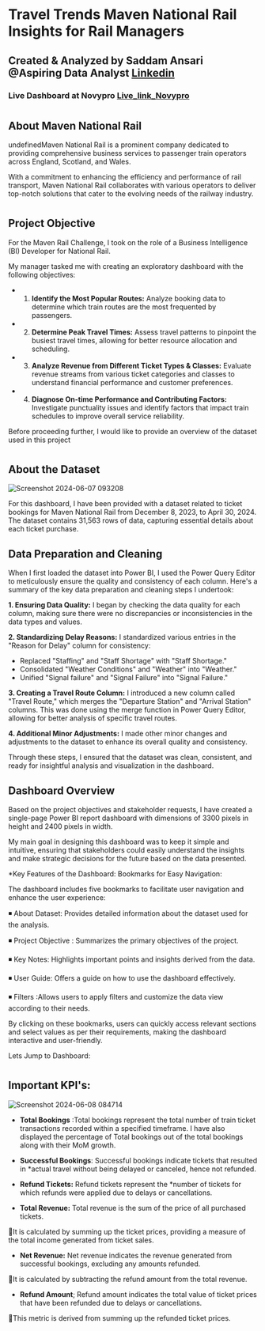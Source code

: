 # Travel Trends Maven National Rail Insights for Rail Managers
## Created & Analyzed by Saddam Ansari @Aspiring Data Analyst [Linkedin](https://www.linkedin.com/in/saddam-ansari-dataanalyst/)

### Live Dashboard at Novypro [Live_link_Novypro](https://project.novypro.com/0kedOi)

#

## About Maven National Rail
undefinedMaven National Rail is a prominent company dedicated to providing comprehensive business services to passenger train operators across England, Scotland, and Wales.

With a commitment to enhancing the efficiency and performance of rail transport, Maven National Rail collaborates with various operators to deliver top-notch solutions that cater to the evolving needs of the railway industry.


#



## Project Objective
For the Maven Rail Challenge, I took on the role of a Business Intelligence (BI) Developer for National Rail.

My manager tasked me with creating an exploratory dashboard with the following objectives:

 * 1. **Identify the Most Popular Routes:** Analyze booking data to determine which train routes are the most frequented by passengers.

 * 2. **Determine Peak Travel Times:** Assess travel patterns to pinpoint the busiest travel times, allowing for better resource allocation and scheduling.

 * 3. **Analyze Revenue from Different Ticket Types & Classes:** Evaluate revenue streams from various ticket categories and classes to understand financial performance and customer preferences.

 * 4. **Diagnose On-time Performance and Contributing Factors:** Investigate punctuality issues and identify factors that impact train schedules to improve overall service reliability.

Before proceeding further, I would like to provide an overview of the dataset used in this project

#


## About the Dataset
![Screenshot 2024-06-07 093208](https://github.com/user-saddam123/Travel-Trends-Maven-National-Rail-Insights-for-Rail-Managers/assets/123800896/6b985e8f-050f-47f3-a077-59d7baed934c)

For this dashboard, I have been provided with a dataset related to ticket bookings for Maven National Rail from December 8, 2023, to April 30, 2024. The dataset contains 31,563 rows of data, capturing essential details about each ticket purchase.

## Data Preparation and Cleaning
When I first loaded the dataset into Power BI, I used the Power Query Editor to meticulously ensure the quality and consistency of each column. Here's a summary of the key data preparation and cleaning steps I undertook:

**1. Ensuring Data Quality:** I began by checking the data quality for each column, making sure there were no discrepancies or inconsistencies in the data types and values.

**2. Standardizing Delay Reasons:** I standardized various entries in the "Reason for Delay" column for consistency:

 * Replaced "Staffing" and "Staff Shortage" with "Staff Shortage."
 * Consolidated "Weather Conditions" and "Weather" into "Weather."
 * Unified "Signal failure" and "Signal Failure" into "Signal Failure."

**3. Creating a Travel Route Column:** I introduced a new column called "Travel Route," which merges the "Departure Station" and "Arrival Station" columns. This was done using the merge function in Power Query Editor, allowing for better analysis of specific travel routes.

**4. Additional Minor Adjustments:** I made other minor changes and adjustments to the dataset to enhance its overall quality and consistency.

Through these steps, I ensured that the dataset was clean, consistent, and ready for insightful analysis and visualization in the dashboard.

## Dashboard Overview
Based on the project objectives and stakeholder requests, I have created a single-page Power BI report dashboard with dimensions of 3300 pixels in height and 2400 pixels in width.

My main goal in designing this dashboard was to keep it simple and intuitive, ensuring that stakeholders could easily understand the insights and make strategic decisions for the future based on the data presented.

*Key Features of the Dashboard: Bookmarks for Easy Navigation:

The dashboard includes five bookmarks to facilitate user navigation and enhance the user experience:

◾ About Dataset: Provides detailed information about the dataset used for the analysis.

◾ Project Objective : Summarizes the primary objectives of the project.

◾ Key Notes: Highlights important points and insights derived from the data.

◾ User Guide: Offers a guide on how to use the dashboard effectively.

◾ Filters :Allows users to apply filters and customize the data view according to their needs.

By clicking on these bookmarks, users can quickly access relevant sections and select values as per their requirements, making the dashboard interactive and user-friendly.

Lets Jump to Dashboard:
#


## Important KPI's:

![Screenshot 2024-06-08 084714](https://github.com/user-saddam123/Travel-Trends-Maven-National-Rail-Insights-for-Rail-Managers/assets/123800896/0f15b622-effa-4719-877f-6cb98e0a264e)

 * **Total Bookings** :Total bookings represent the total number of train ticket transactions recorded within a specified timeframe. I have also displayed the percentage of Total bookings out of the total bookings along with their MoM growth.

 * **Successful Bookings**: Successful bookings indicate tickets that resulted in *actual travel without being delayed or canceled, hence not refunded.

 * **Refund Tickets:** Refund tickets represent the *number of tickets for which refunds were applied due to delays or cancellations.

 * **Total Revenue:** Total revenue is the sum of the price of all purchased tickets. 

📝It is calculated by summing up the ticket prices, providing a measure of the total income generated from ticket sales.

 * **Net Revenue:** Net revenue indicates the revenue generated from successful bookings, excluding any amounts refunded. 

📝It is calculated by subtracting the refund amount from the total revenue.

* **Refund Amount**; Refund amount indicates the total value of ticket prices that have been refunded due to delays or cancellations. 

📝This metric is derived from summing up the refunded ticket prices.

#


